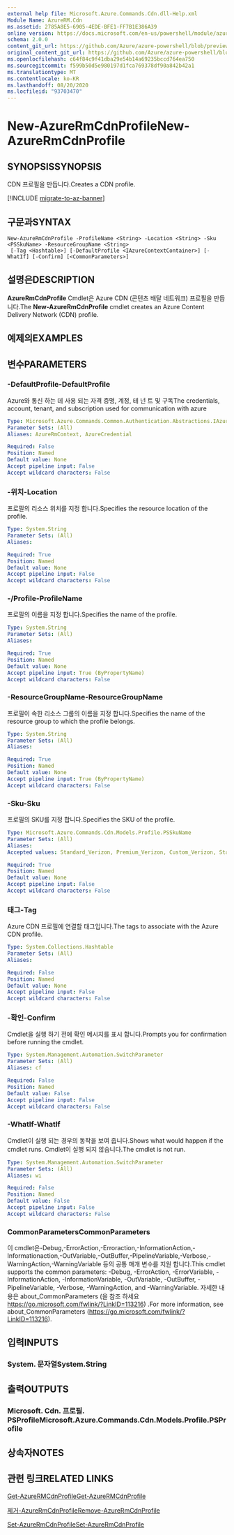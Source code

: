 ```yaml
---
external help file: Microsoft.Azure.Commands.Cdn.dll-Help.xml
Module Name: AzureRM.Cdn
ms.assetid: 2785A8E5-6905-4EDE-BFE1-FF7B1E386A39
online version: https://docs.microsoft.com/en-us/powershell/module/azurerm.cdn/new-azurermcdnprofile
schema: 2.0.0
content_git_url: https://github.com/Azure/azure-powershell/blob/preview/src/ResourceManager/Cdn/Commands.Cdn/help/New-AzureRmCdnProfile.md
original_content_git_url: https://github.com/Azure/azure-powershell/blob/preview/src/ResourceManager/Cdn/Commands.Cdn/help/New-AzureRmCdnProfile.md
ms.openlocfilehash: c64f84c9f41dba29e54b14a69235bccd764ea750
ms.sourcegitcommit: f599b50d5e980197d1fca769378df90a842b42a1
ms.translationtype: MT
ms.contentlocale: ko-KR
ms.lasthandoff: 08/20/2020
ms.locfileid: "93703470"
---
```

# <span data-ttu-id="33583-101">New-AzureRmCdnProfile</span><span class="sxs-lookup"><span data-stu-id="33583-101">New-AzureRmCdnProfile</span></span>

## <span data-ttu-id="33583-102">SYNOPSIS</span><span class="sxs-lookup"><span data-stu-id="33583-102">SYNOPSIS</span></span>
<span data-ttu-id="33583-103">CDN 프로필을 만듭니다.</span><span class="sxs-lookup"><span data-stu-id="33583-103">Creates a CDN profile.</span></span>

[!INCLUDE [migrate-to-az-banner](../../includes/migrate-to-az-banner.md)]

## <span data-ttu-id="33583-104">구문과</span><span class="sxs-lookup"><span data-stu-id="33583-104">SYNTAX</span></span>

```
New-AzureRmCdnProfile -ProfileName <String> -Location <String> -Sku <PSSkuName> -ResourceGroupName <String>
 [-Tag <Hashtable>] [-DefaultProfile <IAzureContextContainer>] [-WhatIf] [-Confirm] [<CommonParameters>]
```

## <span data-ttu-id="33583-105">설명은</span><span class="sxs-lookup"><span data-stu-id="33583-105">DESCRIPTION</span></span>
<span data-ttu-id="33583-106">**AzureRmCdnProfile** Cmdlet은 Azure CDN (콘텐츠 배달 네트워크) 프로필을 만듭니다.</span><span class="sxs-lookup"><span data-stu-id="33583-106">The **New-AzureRmCdnProfile** cmdlet creates an Azure Content Delivery Network (CDN) profile.</span></span>

## <span data-ttu-id="33583-107">예제의</span><span class="sxs-lookup"><span data-stu-id="33583-107">EXAMPLES</span></span>

## <span data-ttu-id="33583-108">변수</span><span class="sxs-lookup"><span data-stu-id="33583-108">PARAMETERS</span></span>

### <span data-ttu-id="33583-109">-DefaultProfile</span><span class="sxs-lookup"><span data-stu-id="33583-109">-DefaultProfile</span></span>
<span data-ttu-id="33583-110">Azure와 통신 하는 데 사용 되는 자격 증명, 계정, 테 넌 트 및 구독</span><span class="sxs-lookup"><span data-stu-id="33583-110">The credentials, account, tenant, and subscription used for communication with azure</span></span>

```yaml
Type: Microsoft.Azure.Commands.Common.Authentication.Abstractions.IAzureContextContainer
Parameter Sets: (All)
Aliases: AzureRmContext, AzureCredential

Required: False
Position: Named
Default value: None
Accept pipeline input: False
Accept wildcard characters: False
```

### <span data-ttu-id="33583-111">-위치</span><span class="sxs-lookup"><span data-stu-id="33583-111">-Location</span></span>
<span data-ttu-id="33583-112">프로필의 리소스 위치를 지정 합니다.</span><span class="sxs-lookup"><span data-stu-id="33583-112">Specifies the resource location of the profile.</span></span>

```yaml
Type: System.String
Parameter Sets: (All)
Aliases:

Required: True
Position: Named
Default value: None
Accept pipeline input: False
Accept wildcard characters: False
```

### <span data-ttu-id="33583-113">-/Profile</span><span class="sxs-lookup"><span data-stu-id="33583-113">-ProfileName</span></span>
<span data-ttu-id="33583-114">프로필의 이름을 지정 합니다.</span><span class="sxs-lookup"><span data-stu-id="33583-114">Specifies the name of the profile.</span></span>

```yaml
Type: System.String
Parameter Sets: (All)
Aliases:

Required: True
Position: Named
Default value: None
Accept pipeline input: True (ByPropertyName)
Accept wildcard characters: False
```

### <span data-ttu-id="33583-115">-ResourceGroupName</span><span class="sxs-lookup"><span data-stu-id="33583-115">-ResourceGroupName</span></span>
<span data-ttu-id="33583-116">프로필이 속한 리소스 그룹의 이름을 지정 합니다.</span><span class="sxs-lookup"><span data-stu-id="33583-116">Specifies the name of the resource group to which the profile belongs.</span></span>

```yaml
Type: System.String
Parameter Sets: (All)
Aliases:

Required: True
Position: Named
Default value: None
Accept pipeline input: True (ByPropertyName)
Accept wildcard characters: False
```

### <span data-ttu-id="33583-117">-Sku</span><span class="sxs-lookup"><span data-stu-id="33583-117">-Sku</span></span>
<span data-ttu-id="33583-118">프로필의 SKU를 지정 합니다.</span><span class="sxs-lookup"><span data-stu-id="33583-118">Specifies the SKU of the profile.</span></span>

```yaml
Type: Microsoft.Azure.Commands.Cdn.Models.Profile.PSSkuName
Parameter Sets: (All)
Aliases:
Accepted values: Standard_Verizon, Premium_Verizon, Custom_Verizon, Standard_Akamai, Standard_ChinaCdn

Required: True
Position: Named
Default value: None
Accept pipeline input: False
Accept wildcard characters: False
```

### <span data-ttu-id="33583-119">태그</span><span class="sxs-lookup"><span data-stu-id="33583-119">-Tag</span></span>
<span data-ttu-id="33583-120">Azure CDN 프로필에 연결할 태그입니다.</span><span class="sxs-lookup"><span data-stu-id="33583-120">The tags to associate with the Azure CDN profile.</span></span>

```yaml
Type: System.Collections.Hashtable
Parameter Sets: (All)
Aliases:

Required: False
Position: Named
Default value: None
Accept pipeline input: False
Accept wildcard characters: False
```

### <span data-ttu-id="33583-121">-확인</span><span class="sxs-lookup"><span data-stu-id="33583-121">-Confirm</span></span>
<span data-ttu-id="33583-122">Cmdlet을 실행 하기 전에 확인 메시지를 표시 합니다.</span><span class="sxs-lookup"><span data-stu-id="33583-122">Prompts you for confirmation before running the cmdlet.</span></span>

```yaml
Type: System.Management.Automation.SwitchParameter
Parameter Sets: (All)
Aliases: cf

Required: False
Position: Named
Default value: False
Accept pipeline input: False
Accept wildcard characters: False
```

### <span data-ttu-id="33583-123">-WhatIf</span><span class="sxs-lookup"><span data-stu-id="33583-123">-WhatIf</span></span>
<span data-ttu-id="33583-124">Cmdlet이 실행 되는 경우의 동작을 보여 줍니다.</span><span class="sxs-lookup"><span data-stu-id="33583-124">Shows what would happen if the cmdlet runs.</span></span>
<span data-ttu-id="33583-125">Cmdlet이 실행 되지 않습니다.</span><span class="sxs-lookup"><span data-stu-id="33583-125">The cmdlet is not run.</span></span>

```yaml
Type: System.Management.Automation.SwitchParameter
Parameter Sets: (All)
Aliases: wi

Required: False
Position: Named
Default value: False
Accept pipeline input: False
Accept wildcard characters: False
```

### <span data-ttu-id="33583-126">CommonParameters</span><span class="sxs-lookup"><span data-stu-id="33583-126">CommonParameters</span></span>
<span data-ttu-id="33583-127">이 cmdlet은-Debug,-ErrorAction,-Erroraction,-InformationAction,-Informationaction,-OutVariable,-OutBuffer,-PipelineVariable,-Verbose,-WarningAction,-WarningVariable 등의 공통 매개 변수를 지원 합니다.</span><span class="sxs-lookup"><span data-stu-id="33583-127">This cmdlet supports the common parameters: -Debug, -ErrorAction, -ErrorVariable, -InformationAction, -InformationVariable, -OutVariable, -OutBuffer, -PipelineVariable, -Verbose, -WarningAction, and -WarningVariable.</span></span> <span data-ttu-id="33583-128">자세한 내용은 about_CommonParameters (을 참조 하세요 https://go.microsoft.com/fwlink/?LinkID=113216) .</span><span class="sxs-lookup"><span data-stu-id="33583-128">For more information, see about_CommonParameters (https://go.microsoft.com/fwlink/?LinkID=113216).</span></span>

## <span data-ttu-id="33583-129">입력</span><span class="sxs-lookup"><span data-stu-id="33583-129">INPUTS</span></span>

### <span data-ttu-id="33583-130">System. 문자열</span><span class="sxs-lookup"><span data-stu-id="33583-130">System.String</span></span>

## <span data-ttu-id="33583-131">출력</span><span class="sxs-lookup"><span data-stu-id="33583-131">OUTPUTS</span></span>

### <span data-ttu-id="33583-132">Microsoft. Cdn. 프로필. PSProfile</span><span class="sxs-lookup"><span data-stu-id="33583-132">Microsoft.Azure.Commands.Cdn.Models.Profile.PSProfile</span></span>

## <span data-ttu-id="33583-133">상속자</span><span class="sxs-lookup"><span data-stu-id="33583-133">NOTES</span></span>

## <span data-ttu-id="33583-134">관련 링크</span><span class="sxs-lookup"><span data-stu-id="33583-134">RELATED LINKS</span></span>

[<span data-ttu-id="33583-135">Get-AzureRMCdnProfile</span><span class="sxs-lookup"><span data-stu-id="33583-135">Get-AzureRMCdnProfile</span></span>](./Get-AzureRMCdnProfile.md)

[<span data-ttu-id="33583-136">제거-AzureRmCdnProfile</span><span class="sxs-lookup"><span data-stu-id="33583-136">Remove-AzureRmCdnProfile</span></span>](./Remove-AzureRmCdnProfile.md)

[<span data-ttu-id="33583-137">Set-AzureRmCdnProfile</span><span class="sxs-lookup"><span data-stu-id="33583-137">Set-AzureRmCdnProfile</span></span>](./Set-AzureRmCdnProfile.md)


